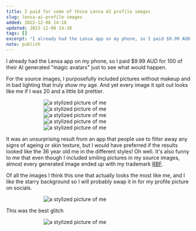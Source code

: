 ```yaml
---
title: I paid for some of those Lensa AI profile images
slug: lensa-ai-profile-images
added: 2022-12-06 14:18
updated: 2022-12-06 14:18
tags: []
excerpt: "I already had the Lensa app on my phone, so I paid $9.99 AUD for 100 of their AI generated \"magic avatars\" just to see what would happen."
note: publish
---
```


I already had the Lensa app on my phone, so I paid $9.99 AUD for 100 of their AI generated "magic avatars" just to see what would happen.

For the source images, I purposefully included pictures without makeup and in bad lighting that truly show my age. And yet every image it spit out looks like me if I was 20 and a little bit prettier.

<div style="max-width: 300px; margin: 0 auto;">
<img alt="a stylized picture of me" src="/images/magic-pfp2.jpg" />
<img alt="a stylized picture of me" src="/images/magic-pfp3.jpg" />
<img alt="a stylized picture of me" src="/images/magic-pfp4.jpg" />
<img alt="a stylized picture of me" src="/images/magic-pfp5.jpg" />
<img alt="a stylized picture of me" src="/images/magic-pfp6.jpg" />
</div>

It was an unsurprising result from an app that people use to filter away any signs of ageing or skin texture, but I would have preferred if the results looked like the 36 year old me in the different styles! Oh well. It's also funny to me that even though I included smiling pictures in my source images, almost every generated image ended up with my trademark [RBF](https://en.wikipedia.org/wiki/Resting_bitch_face).

Of all the images I think this one that actually looks the most like me, and I like the starry background so I will probably swap it in for my profile picture on socials.

<div style="max-width: 300px; margin: 0 auto;">
<img alt="a stylized picture of me" src="/images/magic-pfp1.jpg" />
</div>

This was the best glitch

<div style="max-width: 300px; margin: 0 auto;">
<img alt="a stylized picture of me" src="/images/magic-pfp7.jpg" />
</div>

